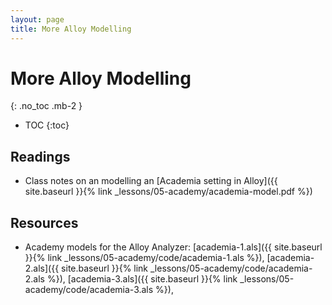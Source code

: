 ```yaml
---
layout: page
title: More Alloy Modelling
---
```


# More Alloy Modelling
{: .no_toc .mb-2 }

- TOC
{:toc}

## Readings

- Class notes on an modelling an [Academia setting in Alloy]({{ site.baseurl }}{% link _lessons/05-academy/academia-model.pdf %})

## Resources

- Academy models for the Alloy Analyzer: [academia-1.als]({{ site.baseurl }}{% link _lessons/05-academy/code/academia-1.als %}), [academia-2.als]({{ site.baseurl }}{% link _lessons/05-academy/code/academia-2.als %}), [academia-3.als]({{ site.baseurl }}{% link _lessons/05-academy/code/academia-3.als %}),
